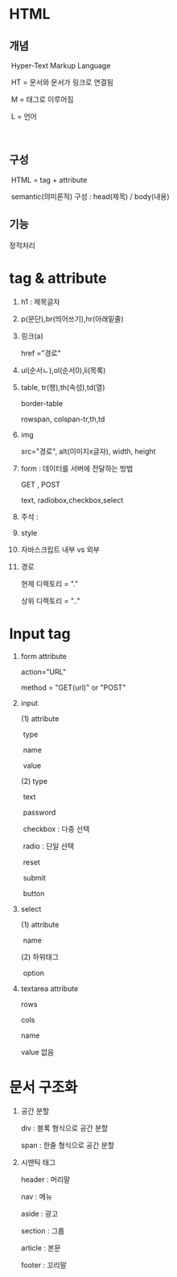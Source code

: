 # HTML

## 	개념 

​		Hyper-Text Markup Language 

​		HT = 문서와 문서가 링크로 연결됨

​		M = 태그로 이루어짐

​		L = 언어

​		

## 	구성

​		HTML = tag + attribute

​		semantic(의미론적) 구성 : head(제목) / body(내용)



## 기능

정적처리



# tag & attribute

1. h1 : 제목글자

2. p(문단),br(띄어쓰기),hr(아래밑줄)

3. 링크(a)

   href ="경로"

4. ul(순서ㄴ),ol(순서0),li(목록)

5. table, tr(행),th(속성),td(열)

   border-table

   rowspan, colspan-tr,th,td

6. img

   src="경로", alt(이미지x글자), width, height

7. form : 데이터를 서버에 전달하는 방법

   GET , POST

   text, radiobox,checkbox,select

8. 주석 : <!-- -->

9. style

10. 자바스크립트 내부 vs 외부

11. 경로

    현제 디렉토리 = "."

    상위 디렉토리 = ".."



# Input tag

1. form attribute

   action="URL"

   method = "GET(url)" or "POST"

   

2. input 

   (1) attribute

   ​	type

   ​	name

   ​	value

   (2) type

   ​	text 

   ​	password

   ​	checkbox	: 다중 선택

   ​	radio	: 단일 선택

   ​	reset

   ​	submit

   ​	button

   

3. select

   (1) attribute

   ​	name

   (2) 하위태그

   ​	option

   

4. textarea attribute

   rows

   cols

   name

   value 없음



# 문서 구조화

1. 공간 분할

   div : 블록 형식으로 공간 분할

   span : 한줄 형식으로 공간 분할

2. 시맨틱 태그 

   header : 머리말

   nav : 메뉴

   aside : 광고

   section : 그룹

   article : 본문

   footer : 꼬리말
